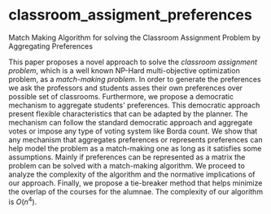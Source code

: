 # classroom_assigment_preferences
Match Making Algorithm for solving the Classroom Assignment Problem by Aggregating Preferences

This paper proposes a novel approach to solve the *classroom assignment problem*, which is a well known NP-Hard multi-objective optimization problem, as a *match-making problem*. In order to generate the preferences we ask the professors and students asses their own preferences over possible set of classrooms. Furthermore, we propose a democratic mechanism to aggregate students' preferences. This democratic approach present flexible characteristics that can be adapted by the planner. The mechanism can follow the standard democratic approach and aggregate votes or impose any type of voting system like Borda count. We show that any mechanism that aggregates preferences or represents preferences can help model the problem as a match-making one as long as it satisfies some assumptions. Mainly if preferences can be represented as a matrix the problem can be solved with a match-making algorithm. We proceed to analyze the complexity of the algorithm and the normative implications of our approach. Finally, we propose a tie-breaker method that helps minimize the overlap of the courses for the alumnae. The complexity of our algorithm is $O(n^4)$.
